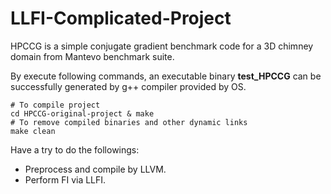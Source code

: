 # LLFI-Complicated-Project

HPCCG is a simple conjugate gradient benchmark code for a 3D chimney domain from Mantevo benchmark suite.

By execute following commands, an executable binary **test_HPCCG** can be successfully generated by g++ compiler provided by OS.
```
# To compile project
cd HPCCG-original-project & make
# To remove compiled binaries and other dynamic links
make clean
```

Have a try to do the followings:
- Preprocess and compile by LLVM.
- Perform FI via LLFI.
